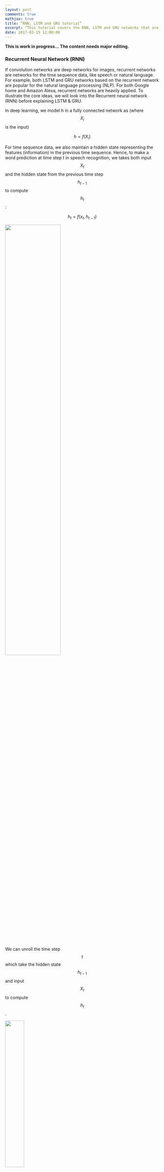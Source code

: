 ```yaml
---
layout: post
comments: true
mathjax: true
title: “RNN, LSTM and GRU tutorial”
excerpt: “This tutorial covers the RNN, LSTM and GRU networks that are widely popular for deep learning in NLP.”
date: 2017-03-15 12:00:00
---
```

**This is work in progress... The content needs major editing.**

### Recurrent Neural Network (RNN)

If convolution networks are deep networks for images, recurrent networks are networks for the time sequence data, like speech or natural language. For example, both LSTM and GRU networks based on the recurrent network are popular for the natural language processing (NLP). For both Google home and Amazon Alexa, recurrent networks are heavily applied. To illustrate the core ideas, we will look into the Recurrent neural network (RNN) before explaining LSTM & GRU.

In deep learning, we model h in a fully connected network as (where $$ X_i $$ is the input)

$$
h = f(X_i)
$$


For time sequence data, we also maintain a hidden state representing the features (information) in the previous time sequence. Hence, to make a word prediction at time step t in speech recognition, we takes both input $$ X_t $$ and the hidden state from the previous time step $$ h_{t-1}$$ to compute $$ h_t $$:

$$
h_t = f(x_t, h_{t-1})
$$

<div class="imgcap">
<img src="/assets/rnn/rnn_b.png" style="border:none;width:60%;">
</div>

We can unroll the time step $$ t $$ which take the hidden state $$ h_{t-1} $$ and input $$ X_t $$  to compute $$ h_t $$.

<div class="imgcap">
<img src="/assets/rnn/rnn_b3.png" style="border:none;width:35%;">
</div>

To give another perspective, we unroll a RNN from time step $$ t-1 $$ to $$ t+1 $$:
<div class="imgcap">
<img src="/assets/rnn/rnn_b2.png" style="border:none;width:60%;">
</div>

In a fully connected (FC) network, $$ h $$ servers as the output of the network. In RNN, $$ h $$ servers 2 purposes: the hidden state for the previous sequence data as well as making a prediction. In the following example, we multiply $$ h_t $$ with a matrix $$ W $$ to make a prediction for $$ Y $$. Through the multiplication with a matrix, $$ h_t $$ can make a prediction for the word that a user is pronouncing. 
 
<div class="imgcap">
<img src="/assets/rnn/cap14.png" style="border:none;width:30%;">
</div>

#### Create image caption using RNN
Let's study a real example to study RNN in details. We want our system to automatica provide captions by simply reading an image.
For example, we input a school bus image into a RNN and the RNN will produce a caption like "A yellow school bus idles near a park." 
<div class="imgcap">
<img src="/assets/rnn/cap.png" style="border:none;">
</div>
During the RNN training, we
1. Use a CNN network to capture features of an image.
2. Multiple the features with a trainable matrix to generate $$ h_0 $$.
3. Feed $$ h_0 $$ to the RNN.
4. Use a word embedding lookup table to convert a word to a word vector $$ X_1 $$. (a.k.a word2vec)
5. Feed the word vector and $$ h_0 $$ to the RNN. $$ h_1 = f(X_1, h_0) $$
6. Use a trainable matrix to map $$ h $$ to scores which predict the next word in our caption.
7. Move to the next time step with $$ h_1 $$ and the word "A" as input.

<div class="imgcap">
<img src="/assets/rnn/cap12.png" style="border:none;;">
</div>

#### Capture image features
We pass the image into a CNN and use one of the activation layer in the fully connected (FC) network to initialize the RNN. For example, in the picture below, we pick the input of the second FC layer to compute the initial state of the RNN $$ h_0 $$.
<div class="imgcap">
<img src="/assets/rnn/cnn.png" style="border:none;;">
</div>

We multipy the CNN image features with a trainable matrix to compute $$ h_0 $$ for the first time step 1.
<div class="imgcap">
<img src="/assets/rnn/cap2.png" style="border:none;">
</div>

With $$ h_0 $$, we  compute $$ h_1 = f(h_0, X_1) $$ for time step 1.

<div class="imgcap">
<img src="/assets/rnn/cap8.png" style="border:none;width:80%;">
</div>

#### Code in computing h0

Define the shape of CNN image features (N, 512) and h (N, 512):
```python
input_dim   = 512   # CNN features dimension: 512  
hidden_dim  = 512   # Hidden state dimension: 512
```

Define a matrix to project the CNN image features to $$ h_0 $$.

```python
# W_proj: (input_dim, hidden_dim)
W_proj  = np.random.randn(input_dim, hidden_dim)
W_proj /= np.sqrt(input_dim)
b_proj  = np.zeros(hidden_dim)
```

Compute $$ h_0 $$ by multipy the image features with $$ W_{proj} $$.
```python
# Initialize CNN -> hidden state projection parameters
# h0: (N, hidden_dim)
h0 = features.dot(W_proj) + b_proj
```

#### Map words to RNN
Our training data contains both the images and captions. It also have a dictionary which map a vocabulary word to an integer. Caption words in the dataset are stored as word indexes using the dictionary. For example, the caption "A yellow school bus idles near a park." can stored as "1 5 3401 3461 78 5634 87 5 111 2" which 1 represents the "start" of a caption, 5 represents 'a', 3401 represents 'yellow', ...  and 2 represents the "end" of a caption.

> In this tutorial, we called the captions provided in the training dataset: true caption.

However, the RNN does not use the word index directly. The word index does not contain information about the semantic relationship between words. We need to map a word to a high dimensional space such that we can encode semantic relationship between words. For example, if we encode the word "father" as (0.2, 0.3, 0.1, ...) we should expect the word "mother" to be close by say (0.3, 0.3, 0.1, ...). Or the vector distance between the word "Paris" and "France" should be similar to the one between "Seoul" and "Korea". word2vec provides a mechanism to convert a word to a higher dimensional space which is trainable. We use a word embedding lookup table $$ W_{embed} $$ to convert a word index to a vector with length wordvec_dim. The RNN will take this vector $$ X_t $$ and $$ h_{t-1} $$ to compute $$ h_t $$

<div class="imgcap">
<img src="/assets/rnn/cap9.png" style="border:none;width:45%;">
</div>

>  The W for word2vec works more like a 1D lookup table than a matrix we use in a deep network.

When we create the training data, we convert words to the corresponding word index using a vocabulary dictionary. In runtime, we map the word index to a word vector.
<div class="imgcap">
<img src="/assets/rnn/encode.png" style="border:none;width:70%;">
</div>


Here is the code to convert an input caption word to the word vector x.
```python
wordvec_dim = 256  # Convert a work index to a vector of 256 numbers.
```

Randomly initialize W which we will train it with the RNN together.
```python
W_embed  = np.random.randn(vocab_size, wordvec_dim)
W_embed /= 100
```

Lookup the word vector from a word index using the lookup table (W)
```python
# T = 16: Number of unroll time step.
# captions:    (N, T+1) The caption represent "<start> A yellow school bus idles near a park <end> <null> ... <null>" represent in word index. 
# captions_in  (N, T) The caption feed into the RNN (X) = captions without the last word.
# captions_out (N, T) The true caption output: the caption without "<start>"

# W_embed (vocab_size, wordvec_dim)
# captions_in: (N, T) each captions_in contain at most 16 words.
# x: (N, T, wordvec_dim)
x, cache_embed = word_embedding_forward(captions_in, W_embed)
```

```python
def word_embedding_forward(x, W):
  out, cache = None, None
  N, T = x.shape
  V, D = W.shape
  out = W[x]
  cache = (V, x)
  return out, cache  
```
  

#### RNN
<div class="imgcap">
<img src="/assets/rnn/score.png" style="border:none;width:40%;">
</div>

We pass the word vector
$$
X_0
$$
into the RNN. The output of the RNN 
$$
h_1
$$
is then multipy with 
$$
W_{vocab}
$$
to generate scores for each word in the vocabulary. For example, if we have 10004 words in the vocabulary, it will generate 10004 scores predicting how likely each word will be the next word in the caption. With the true caption in the training dataset and the scores computed, we calculate the softmax loss of the RNN so we can use it for the gradient descent. 
<div class="imgcap">
<img src="/assets/rnn/score_1.png" style="border:none;">
</div>

> We provide implementation codes for readers that prefer concrete details. Nevertheless, fully understanding of the code is not needed or suggested.

We comput $$ h_t $$ 
by feeding the RNN with $$ X_t $$ and $$ h_{t-1} $$.
We then map $$ h_t $$ to scores which are used to compute the softmax cost.
```python
# h: (N, 16, hidden_dim)
# Wx: (wordvec_dim, hidden_dim)
# Wh: (hidden_dim, hidden_dim)
h, cache_rnn = rnn_forward(x, h0, Wx, Wh, b)

# W_vocal: (hidden_dim, vocab_size 1004)
# scores: (N, 16, vocab_size 1004)
scores, cache_scores = temporal_affine_forward(h, W_vocab, b_vocab)
loss, dscores = temporal_softmax_loss(scores, captions_out, mask)
```

#### rnn_forward

"rnn forward" is the RNN implementation that compute $$ h_t $$
```python
h, cache_rnn = rnn_forward(x, h0, Wx, Wh, b)
```

<div class="imgcap">
<img src="/assets/rnn/cap13.png" style="border:none;width:40%;">
</div>

rnn_forward unroll the RNN by T time steps and compute $$ h_t $$ by calling "rnn_step_forward". At each step, it takes $$ h{t-1} $$ from the previous step and use the true captions provided by the training set to compute $$ X_t $$.  i.e., we do not use the highest score word from previous time step as input. We always use the true caption from our training dataset during training since the whole purpose is to lower the prediction error of our RNN for the true captions (supervised lablels).

```python
def rnn_forward(x, h0, Wx, Wh, b):
  h, cache = None, None
  N, T, D = x.shape
  H = h0.shape[1]
  h = np.zeros((N, T, H))
  state = {}
  state[-1] = h0
  cache_step = [None] * T

  for t in range(T):
    xt = x[:, t, :]
    state[t], cache_step[t] = rnn_step_forward(xt, state[t-1], Wx, Wh, b)
    h[:, t, :] = state[t]

  cache = (cache_step, D)
  return h, cache
```

In each RNN time step, we multiple $$ h_{t-1} $$ with $$ W_h $$ and $$ x_{t} $$ with $$ W_x $$ to generate 
$$ h_t $$

```python
def rnn_step_forward(x, prev_h, Wx, Wh, b):
  next_h, cache = None, None
  state = np.dot(x, Wx) + np.dot(prev_h, Wh) + b
  next_h = np.tanh(state)

  cache = x, prev_h, Wx, Wh, state
  return next_h, cache
```    

#### Scores

After finding $$ h_t $$, we compute the scores by multiply
$$
W_{vocab}
$$
with
$$
h_t
$$
```python
 def temporal_affine_forward(x, w, b):
   N, T, D = x.shape
   M = b.shape[0]
   out = x.reshape(N * T, D).dot(w).reshape(N, T, M) + b
   cache = x, w, b, out
   return out, cache
```

#### Softmax cost

For each words in the vocabulary (1004 words), we predict the probability of those words to be the next caption word. With these scors, we can apply the deep learning technique to compute the softmax loss which are used in the gradient descent to optimize our RNN.
```python
def temporal_softmax_loss(x, y, mask):
  N, T, V = x.shape
  
  x_flat = x.reshape(N * T, V)
  y_flat = y.reshape(N * T)
  mask_flat = mask.reshape(N * T)
  
  probs = np.exp(x_flat - np.max(x_flat, axis=1, keepdims=True))
  probs /= np.sum(probs, axis=1, keepdims=True)
  loss = -np.sum(mask_flat * np.log(probs[np.arange(N * T), y_flat])) / N
  dx_flat = probs.copy()
  dx_flat[np.arange(N * T), y_flat] -= 1
  dx_flat /= N
  dx_flat *= mask_flat[:, None]
  
  dx = dx_flat.reshape(N, T, V)
  
  return loss, dx
```
    

#### Time step 0

Here, we recap how we calculate 
$$ h_0 $$
from the image features and use the true caption "start" to make a prediction $$ h_1 $$ from the RNN. Then we compute the scores and the softmax loss.

<div class="imgcap">
<img src="/assets/rnn/cap11.png" style="border:none;width:70%;">
</div>

#### Code listing for the forward feed, backpropagation and the loss.

```python
  def loss(self, features, captions):
    # For training, say the caption is "<start> A yellow bus idles near a park"
    # captions_in is the Xt input: "<start> A yellow bus idles near a"
    # captions_out is the true label: "A yellow bus idles near a park"
    captions_in = captions[:, :-1]
    captions_out = captions[:, 1:]
    
    mask = (captions_out != self._null)

    # Retrieve the trainable parameters
    W_proj, b_proj = self.params['W_proj'], self.params['b_proj']    
    W_embed = self.params['W_embed']
    Wx, Wh, b = self.params['Wx'], self.params['Wh'], self.params['b']
    W_vocab, b_vocab = self.params['W_vocab'], self.params['b_vocab']
    
    loss, grads = 0.0, {}
    # vocab_size = 1004
    # T          = 16
    #
    # features    : (N, input_dim)
    # W_proj      : (input_dim, hidden_dim)
    # h0          : (N, hidden_dim)
    #
    # x           : (N, T, wordvec_dim)
    # captions_in : (N, T) of word index
    # W-embed     : (vacab_size, wordvec_dim)
    #
    # h           : (N, 16, hidden_dim)
    # Wx          : (wordvec_dim, hidden_dim)
    # Wh          : (hidden_dim, hidden_dim)
    #
    # scores      : (N, 16, vocab_size)
    # W_vocab     : (hidden_dim, vocab_size)

    # Compute h0 from the image features.
    h0 = features.dot(W_proj) + b_proj

    # Find the word vector of the input caption word.
    x, cache_embed = word_embedding_forward(captions_in, W_embed)

    # Forward feed for the RNN
    h, cache_rnn = rnn_forward(x, h0, Wx, Wh, b)

    # Compute the scores for each words in the vocabulary
    scores, cache_scores = temporal_affine_forward(h, W_vocab, b_vocab)
	
    # Compute the softmax loss
    loss, dscores = temporal_softmax_loss(scores, captions_out, mask)

    # Perform the backpropagation
    dh, grads['W_vocab'], grads['b_vocab'] = temporal_affine_backward(dscores, cache_scores)
    dx, dh0, grads['Wx'], grads['Wh'], grads['b'] = rnn_backward(dh, cache_rnn)
    grads['W_embed'] = word_embedding_backward(dx, cache_embed)
    grads['b_proj'] = np.sum(dh0, axis=0)
    grads['W_proj'] = features.T.dot(dh0)
    
    return loss, grads
```

#### Making prediction

To generate captions automatically, we will use the CNN to generate image featurs and map it to $$ h_0 $$ with $$ W_{proj} $$.
<div class="imgcap">
<img src="/assets/rnn/cap4.png" style="border:none;width:80%;">
</div>

At time step 1, we feed the RNN with the input "start" to get the word vector $$ X_1 $$. The RNN computes the value $$ h_1$$
which later multiply with $$ W_{vocab} $$ to generate scores for each word in the vocabulary (1004). We make the first word prediction by select the one with the highest score (say, "A"). Unlikely training, we use the word with the higest score as the next time step input. With $$ h_1 $$ and the highest score word "A" in time step 1, we go through the RNN step again and made the second preduction "bus" at time step 2. 
	
<div class="imgcap">
<img src="/assets/rnn/cap7.png" style="border:none;width:70%;">
</div>

We compute the score and set the input for the next time step to be the word with the highest score.
```python
scores, _ = affine_forward(next_h, W_vocab, b_vocab)
captions[:, t] = scores.argmax(axis=1)
prev_word = captions[:, t].reshape(N, 1)
```

Here is the full code making the prediction with comments:
```python
def sample(self, features, max_length=30):
    N = features.shape[0]
    captions = self._null * np.ones((N, max_length), dtype=np.int32)

    # Retrive all trainable parameters
    W_proj, b_proj = self.params['W_proj'], self.params['b_proj']
    W_embed = self.params['W_embed']
    Wx, Wh, b = self.params['Wx'], self.params['Wh'], self.params['b']
    W_vocab, b_vocab = self.params['W_vocab'], self.params['b_vocab']
    
    # N is the size of the data to test
    # prev_word : (N, 1)
    #
    # next_h    : (N, hidden_dim)
    # features  : (N, input_dim)
    # W_proj    : (input_dim, hidden_dim)
    #
    # embed     : (N, 1, wordvec_dim)
    # W-embed   : (vacab_size, wordvec_dim)
    #
    # next_c    : (N, hidden_dim*4) for LSTM
    #
    # scores    : (N, vocab_size)
    # W_vocab     : (hidden_dim, vocab_size)
    #
    # captions  : (N, max_length)

    # Set the first word as "<start>"
    prev_word = self._start * np.ones((N, 1), dtype=np.int32)

    # Compute h0
    next_h, affine_cache = affine_forward(features, W_proj, b_proj)

    H, _ = Wh.shape
    # for each time step
    for t in range(max_length):
      # Compute the word vector.
      embed, embed_cache = word_embedding_forward(prev_word, W_embed)
      # Compute h from the RNN
      next_h, cache = rnn_step_forward(np.squeeze(embed), next_h, Wx, Wh, b)
      # Map h to scores for each vocabulary word
      scores, _ = affine_forward(next_h, W_vocab, b_vocab)
      # Set the caption word at time t.
      captions[:, t] = scores.argmax(axis=1)
      # Set it to be the next word input in next time step.
      prev_word = captions[:, t].reshape(N, 1)

    return captions
```

Finally here is the final detail flows:
<div class="imgcap">
<img src="/assets/rnn/cap5.png" style="border:none;;">
</div>

### Long Short Term Memory network (LSTM)

$$ h_t $$ in RNN serves 2 purpose:
* Make an output prediction, and
* Be a hidden state remembering the features in the sequence data process so far.

$$ h_t $$ actually serve 2 different purposes. LSTM breaks $$ h_t $$ into 2 according to the roles above ($$ h_t $$ and $$ C $$). The hidden state of the LSTM cell will now be $$ C $$.

<div class="imgcap">
<img src="/assets/rnn/lstm.png" style="border:none;width:50%;">
</div>

#### LSTM gates
In LSTM, we want a mechansim to selectively allow what information to remember and what information to forget. Therefore we construct different gates with value between 0 to 1, and multiple it with the information we want to remember or to forget. For example, a gate with 0 means forget everything and a gate with 1 means remember everything.

$$ 
\text{value} = \text{gate} \cdot \text{value}
$$

In LSTM, we have 3 different gates but all with the same form:

$$
gate = g(X_t, h_{t-1}) = \sigma (W_{x} X_t + W_{h} h_{t-1} + b) 
$$

which $$ \sigma $$ is the sigmoid function behaves like an on/off switch.

> All gates have different set of W and b. But people feel lost in the LSTM equations without realize its simplicity. So we just assume they all take different set of W and b for now.

#### Updating C
<div class="imgcap">
<img src="/assets/rnn/lstm2.png" style="border:none;width:20%;">
</div>

To update C, the hidden state of a LSTM cell, we constructs 2 gates:
* forget gate: a gate to forget previous hidden state informatin $$ C_{t-1} $$.
* input gate: a gate to remember what information in $$ \tilde{C} $$ we want to remember.

$$
gate_{forget} = \sigma (W_{x} X_t + W_{h} h_{t-1} + b) 
$$

$$
gate_{input} = \sigma (W_{x} X_t + W_{h} h_{t-1} + b) 
$$

In RNN, the mechanism to update $$ h_t $$ is pretty simple:

$$
h_t = f(X_t, h_{t-1})
$$

But in LSTM, there are 2 steps.
* Compute what information $$ \tilde{C} $$ may generate in time step t
* Use the forget and input gate to remember and forget what information to keep and what to forget 

$$
\tilde{C} = \tanh (W_{x} X_t + W_{h} h_{t-1} + b) 
$$

$$
C_t = gate_{forget} \cdot C_{t-1} + gate_{input} \cdot \tilde{C}
$$

#### Update h
<div class="imgcap">
<img src="/assets/rnn/lstm1.png" style="border:none;width:20%;">
</div>

To update $$ h_{t} $$, we compute a output gate and compute the new $$ h_t $$

$$
gate_{out} = \sigma (W_{x} X_t + W_{h} h_{t-1} + b) 
$$
 
 $$
 h_t = gate_{out} \cdot \tanh (C_t)
 $$
 
#### LSTM Equations

It seems there are a lot of equations and indexing in LSTM. But actually, it is fairly simple. Whenever you need to compute a gate, or a new cell state, you multiple $$ X_t $$ and $$ h_{t-1} $$ with the following formula. 
 
$$
W_{x} X_t + W_{h} h_{t-1} + b
$$

If it is a gate, use the sigmoid function to turn it to a "on/off" gate. If it is a state, use $$ \tanh $$. 

Through this mechanism:
* We produce a candidate state $$\tilde{C}$$ for new information produced at time step t.
* 2 gates to compute $$ C $$ and 
* 1 gate for output.

Finally we update the hidden state $$ C $$ and make a output $$ h_t $$.

$$
C_t = g_{forget} \cdot C_{t-1} + g_{input} \cdot \tilde{C}
$$
  
$$
h_t = g_{out} \cdot \tanh (C_t)
$$ 
 
#### Image captures with LSTM
Now we change our previous code and swap the RNN out with a LSTM.
```python
if self.cell_type == 'rnn':
  h, cache_rnn = rnn_forward(x, h0, Wx, Wh, b)
else:
  h, cache_rnn = lstm_forward(x, h0, Wx, Wh, b)
``` 
lstm_forward looks similar to the RNN with the exception that it track both $$ h $$ and $$ C $$ now.
```python
def lstm_forward(x, h0, Wx, Wh, b):
  h, cache = None, None
  N, T, D = x.shape
  H, _ = Wh.shape
  next_h = h0
  next_c = np.zeros((N, H))

  cache_step = [None] * T

  h = np.zeros((N, T, H))
  for t in range(T):
    xt = x[:, t, :]
    next_h, next_c, cache_step[t] = lstm_step_forward(xt, next_h, next_c, Wx, Wh, b)
    h[:, t, :] = next_h
  cache = (cache_step, D)
  
  return h, cache
```

One of the reason that we do not sub-index W and b is that we can concatent all W and b into one big matrix and apply the matrix multiplication at once. The following code compute 3 different gates and then compute $$ \tilde{C} $$, $$C $$ and $$ h $$ .
```python
def lstm_step_forward(x, prev_h, prev_c, Wx, Wh, b):
  next_h, next_c, cache = None, None, None
  N, H = prev_h.shape
  a = x.dot(Wx) + prev_h.dot(Wh) + b
  ai = a[:, :H]
  af = a[:, H:2 * H]
  ao = a[:, 2 * H:3 * H]
  au = a[:, 3 * H:]
  ig = sigmoid(ai)
  fg = sigmoid(af)
  og = sigmoid(ao)
  update = np.tanh(au)
  next_c = fg * prev_c + ig * update
  next_h = og * np.tanh(next_c)

  cache = (next_c, og, ig, fg, og, update, ai, af, ao, au, Wx, x, Wh, prev_h, prev_c)
  
  return next_h, next_c, cache
```

### Gated Recurrent Units (GRU)

Compare with LSTM, GRU does not maintain a $$ C $$ hidden state and use 2 gates instead of 3.

Similar to LSTM, GRU needs to compute something similar to $$ \tilde{C} $$ which is the new information produced at time step $$ t $$. Instead of using $$ h_{t-1} $$ directly, we apply a remember gate to $$ h_{t-1} $$ to see what information to keep before applying the matrix multiplication.

$$
gate_r = \sigma (W_{x} X_t + W_{h} h_{t-1} + b) 
$$ 

$$
\tilde{h_{t}} = \tanh (W_{x} X_t + W_{h} \cdot (gate_r \cdot h_{t-1}) + b)
$$

In GRU, it combines both input gate and forget gate into one update gate since those 2 gates look like just the opposite of each other ($$ g_r = 1 - g_f  $$).

$$
gate_{update} = \sigma (W_{x} X_t + W_{h} h_{t-1} + b) 
$$ 

Finally, to compute $$ h_t $$

$$
h_t = (1 - gate_{update}) \cdot h_{t-1} +  gate_{update} \cdot \tilde{h_{t}}
$$

### Credits
For the RNN/LSTM case study, we use the image caption assignment (assignment 3) in the Stanford class "CS231n Convolutional Neural Networks for Visual Recognition". We start with the skeleton codes provided by the assignement and put into our code to complete the assignment code.